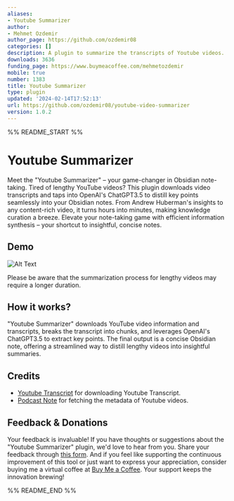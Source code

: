 ```yaml
---
aliases:
- Youtube Summarizer
author:
- Mehmet Ozdemir
author_page: https://github.com/ozdemir08
categories: []
description: A plugin to summarize the transcripts of Youtube videos.
downloads: 3636
funding_page: https://www.buymeacoffee.com/mehmetozdemir
mobile: true
number: 1383
title: Youtube Summarizer
type: plugin
updated: '2024-02-14T17:52:13'
url: https://github.com/ozdemir08/youtube-video-summarizer
version: 1.0.2
---
```


%% README_START %%

# Youtube Summarizer 

Meet the "Youtube Summarizer" – your game-changer in Obsidian note-taking. Tired
of lengthy YouTube videos? This plugin downloads video transcripts and taps into
OpenAI's ChatGPT3.5 to distill key points seamlessly into your Obsidian notes.
From Andrew Huberman's insights to any content-rich video, it turns hours into
minutes, making knowledge curation a breeze. Elevate your note-taking game with
efficient information synthesis – your shortcut to insightful, concise notes.


## Demo 

![Alt Text](https://raw.githubusercontent.com/ozdemir08/youtube-video-summarizer/HEAD/demo/demo.gif)

Please be aware that the summarization process for lengthy videos may require a
longer duration.


## How it works? 

"Youtube Summarizer" downloads YouTube video information and transcripts, breaks
the transcript into chunks, and leverages OpenAI's ChatGPT3.5 to extract key
points. The final output is a concise Obsidian note, offering a streamlined way
to distill lengthy videos into insightful summaries.

## Credits
- [Youtube Transcript](https://www.npmjs.com/package/youtube-transcript) for
  downloading Youtube Transcript.
- [Podcast Note](https://github.com/marcjulianschwarz/obsidian-podcast-note) for
  fetching the metadata of Youtube videos.

## Feedback & Donations 

Your feedback is invaluable! If you have thoughts or suggestions about the
"Youtube Summarizer" plugin, we'd love to hear from you. Share your feedback
through [this form](https://forms.gle/Fc2nzWHdmydvRmycA). And if you feel like
supporting the continuous improvement of this tool or just want to express your
appreciation, consider buying me a virtual coffee at [Buy Me a
Coffee](https://www.buymeacoffee.com/mehmetozdemir). Your support keeps the
innovation brewing!


%% README_END %%